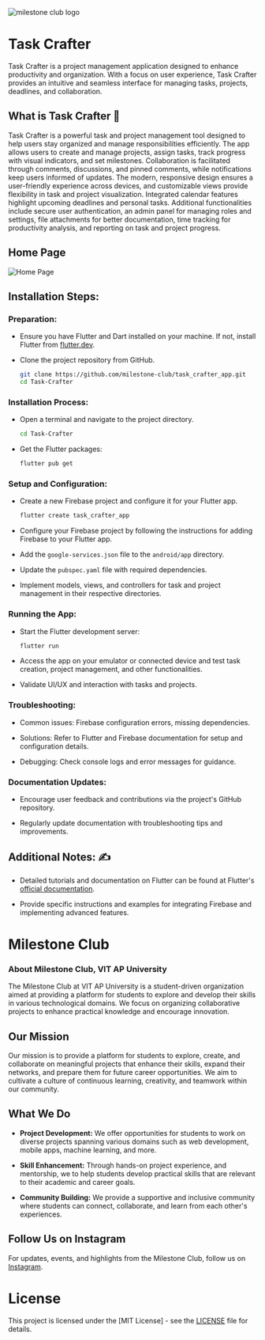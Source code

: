 ![milestone club logo](https://github.com/SohaSk/DataVisualizer/assets/94692989/67dd395d-98a6-4ad3-908e-31d164dbfe3e)

# Task Crafter

Task Crafter is a project management application designed to enhance productivity and organization. With a focus on user experience, Task Crafter provides an intuitive and seamless interface for managing tasks, projects, deadlines, and collaboration.

## What is Task Crafter 🤔

Task Crafter is a powerful task and project management tool designed to help users stay organized and manage responsibilities efficiently. The app allows users to create and manage projects, assign tasks, track progress with visual indicators, and set milestones. Collaboration is facilitated through comments, discussions, and pinned comments, while notifications keep users informed of updates. The modern, responsive design ensures a user-friendly experience across devices, and customizable views provide flexibility in task and project visualization. Integrated calendar features highlight upcoming deadlines and personal tasks. Additional functionalities include secure user authentication, an admin panel for managing roles and settings, file attachments for better documentation, time tracking for productivity analysis, and reporting on task and project progress.

## Home Page

![Home Page](assets/images/homepage_screenshot.png) 

## Installation Steps:


### **Preparation:**

- Ensure you have Flutter and Dart installed on your machine. If not, install Flutter from [flutter.dev](https://flutter.dev/docs/get-started/install).
- Clone the project repository from GitHub.

   ```bash
   git clone https://github.com/milestone-club/task_crafter_app.git
   cd Task-Crafter


### **Installation Process:**

- Open a terminal and navigate to the project directory.

    ```bash
    cd Task-Crafter

- Get the Flutter packages:

    ```bash
    flutter pub get


### **Setup and Configuration:**

- Create a new Firebase project and configure it for your Flutter app.

    ```bash
    flutter create task_crafter_app

- Configure your Firebase project by following the instructions for adding Firebase to your Flutter app.

- Add the `google-services.json` file to the `android/app` directory.

- Update the `pubspec.yaml` file with required dependencies.

- Implement models, views, and controllers for task and project management in their respective directories.


### **Running the App:**

- Start the Flutter development server:

    ````bash
    flutter run
    
- Access the app on your emulator or connected device and test task creation, project management, and other functionalities.

- Validate UI/UX and interaction with tasks and projects.


### **Troubleshooting:**

- Common issues: Firebase configuration errors, missing dependencies.

- Solutions: Refer to Flutter and Firebase documentation for setup and configuration details.

- Debugging: Check console logs and error messages for guidance.
   


### **Documentation Updates:**

- Encourage user feedback and contributions via the project's GitHub repository.

- Regularly update documentation with troubleshooting tips and improvements.


## **Additional Notes:** ✍️

- Detailed tutorials and documentation on Flutter can be found at Flutter's [official documentation](https://docs.flutter.dev/).

- Provide specific instructions and examples for integrating Firebase and implementing advanced features.
   

# Milestone Club

### About Milestone Club, VIT AP University

The Milestone Club at VIT AP University is a student-driven organization aimed at providing a platform for students to explore and develop their skills in various technological domains. We focus on organizing collaborative projects to enhance practical knowledge and encourage innovation.

## Our Mission 

Our mission is to provide a platform for students to explore, create, and collaborate on meaningful projects that enhance their skills, expand their networks, and prepare them for future career opportunities. We aim to cultivate a culture of continuous learning, creativity, and teamwork within our community.

## What We Do

- **Project Development:** We offer opportunities for students to work on diverse projects spanning various domains such as web development, mobile apps, machine learning, and more.
  
- **Skill Enhancement:** Through hands-on project experience, and mentorship, we  to help students develop practical skills that are relevant to their academic and career goals.
  
- **Community Building:** We provide a supportive and inclusive community where students can connect, collaborate, and learn from each other's experiences.


## Follow Us on Instagram

For updates, events, and highlights from the Milestone Club, follow us on [Instagram](https://www.instagram.com/milestone_club_vitap/).

# License

This project is licensed under the [MIT License] - see the [LICENSE](https://github.com/milestone-club/task_crafter_app/blob/main/LICENSE.md) file for details.




